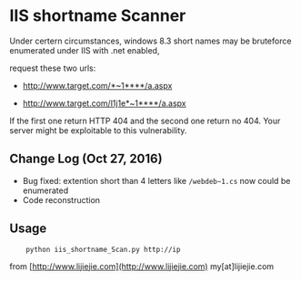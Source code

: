 # IIS shortname Scanner #

Under certern circumstances, windows 8.3 short names may be bruteforce enumerated under IIS with .net enabled,

request these two urls:

* http://www.target.com/*~1****/a.aspx

* http://www.target.com/l1j1e*~1****/a.aspx

If the first one return HTTP 404 and the second one return no 404. Your server might be exploitable to this vulnerability.

## Change Log (Oct 27, 2016)
* Bug fixed: extention short than 4 letters like ```/webdeb~1.cs``` now could be enumerated
* Code reconstruction

## Usage

```
	python iis_shortname_Scan.py http://ip
```


from [http://www.lijiejie.com](http://www.lijiejie.com)    my[at]lijiejie.com
